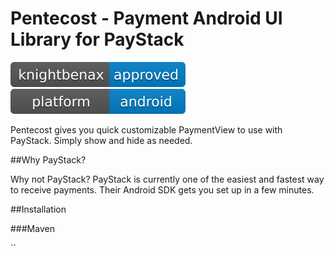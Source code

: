 # Pentecost - Payment Android UI Library for PayStack

[![Knightbenax Approved](/knightbenax-approved-blue.svg)](https://twitter.com/knightbenax) [![Platform](/platform.svg)]()


Pentecost gives you quick customizable PaymentView to use with PayStack. Simply show and hide as needed. 


##Why PayStack?

Why not PayStack? PayStack is currently one of the easiest and fastest way to receive payments. Their Android SDK gets you set up in a few minutes.


##Installation

###Maven

`` 